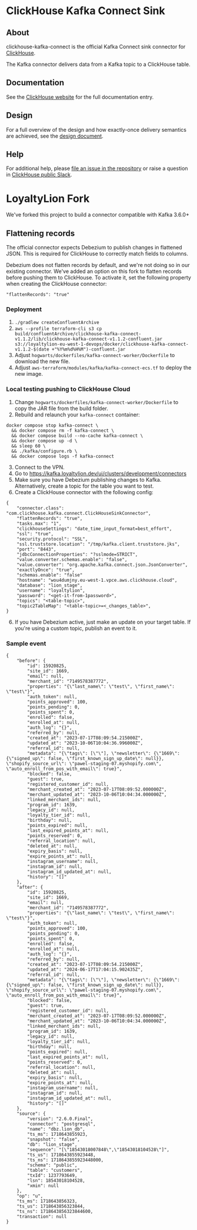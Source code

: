 # ClickHouse Kafka Connect Sink

## About

clickhouse-kafka-connect is the official Kafka Connect sink connector for [ClickHouse](https://clickhouse.com/).

The Kafka connector delivers data from a Kafka topic to a ClickHouse table.

## Documentation

See the [ClickHouse website](https://clickhouse.com/docs/en/integrations/kafka/clickhouse-kafka-connect-sink) for the full documentation entry.

## Design

For a full overview of the design and how exactly-once delivery semantics are achieved, see the [design document](./docs/DESIGN.md).

## Help

For additional help, please [file an issue in the repository](https://github.com/ClickHouse/clickhouse-kafka-connect/issues) or raise a question in [ClickHouse public Slack](https://clickhouse.com/slack).

# LoyaltyLion Fork

We've forked this project to build a connector compatible with Kafka 3.6.0+

## Flattening records

The official connector expects Debezium to publish changes in flattened JSON. This is required for ClickHouse to correctly
match fields to columns.

Debezium does not flatten records by default, and we're not doing so in our existing connector. We've added an option
on this fork to flatten records before pushing them to ClickHouse. To activate it, set the following property when creating
the ClickHouse connector:

```
"flattenRecords": "true"
```

### Deployment

1. `./gradlew createConfluentArchive`
2. `aws --profile terraform-cli s3 cp build/confluentArchive/clickhouse-kafka-connect-v1.1.2/lib/clickhouse-kafka-connect-v1.1.2-confluent.jar s3://loyaltylion-eu-west-1-devops/docker/clickhouse-kafka-connect-v1.1.2-$(date +"%Y%m%d%H%M")-confluent.jar`
3. Adjust `hogwarts/dockerfiles/kafka-connect-worker/Dockerfile` to download the new file.
4. Adjust `aws-terraform/modules/kafka/kafka-connect-ecs.tf` to deploy the new image.

### Local testing pushing to ClickHouse Cloud

1. Change `hogwarts/dockerfiles/kafka-connect-worker/Dockerfile` to copy the JAR file from the build folder.
2. Rebuild and relaunch your `kafka-connect` container:

```
docker compose stop kafka-connect \
  && docker compose rm -f kafka-connect \
  && docker compose build --no-cache kafka-connect \
  && docker compose up -d \
  && sleep 60 \
  && ./kafka/configure.rb \
  && docker compose logs -f kafka-connect
```

3. Connect to the VPN.
4. Go to https://kafka.loyaltylion.dev/ui/clusters/development/connectors
5. Make sure you have Debezium publishing changes to Kafka. Alternatively, create a topic for the table you want to test.
6. Create a ClickHouse connector with the following config:

```
{
	"connector.class": "com.clickhouse.kafka.connect.ClickHouseSinkConnector",
	"flattenRecords": "true",
	"tasks.max": "1",
	"clickhouseSettings": "date_time_input_format=best_effort",
	"ssl": "true",
	"security.protocol": "SSL",
	"ssl.truststore.location": "/tmp/kafka.client.truststore.jks",
	"port": "8443",
	"jdbcConnectionProperties": "?sslmode=STRICT",
	"value.converter.schemas.enable": "false",
	"value.converter": "org.apache.kafka.connect.json.JsonConverter",
	"exactlyOnce": "true",
    "schemas.enable": "false"
	"hostname": "wou4dumjny.eu-west-1.vpce.aws.clickhouse.cloud",
	"database": "lion_stage",
	"username": "loyaltylion",
    "password": "<get-it-from-1password>",
	"topics": "<table-topic>",
    "topic2TableMap": "<table-topic>=<_changes_table>",
}
```

6. If you have Debezium active, just make an update on your target table. If you're using a custom topic, publish an
   event to it.

### Sample event

```
{
	"before": {
		"id": 15920825,
		"site_id": 1669,
		"email": null,
		"merchant_id": "7149578387772",
		"properties": "{\"last_name\": \"test\", \"first_name\": \"test\"}",
		"auth_token": null,
		"points_approved": 100,
		"points_pending": 0,
		"points_spent": 0,
		"enrolled": false,
		"enrolled_at": null,
		"auth_log": "{}",
		"referred_by": null,
		"created_at": "2023-07-17T08:09:54.215000Z",
		"updated_at": "2023-10-06T10:04:36.996000Z",
		"referral_id": null,
		"metadata": "{\"tags\": [\"\"], \"newsletter\": {\"1669\": {\"signed_up\": false, \"first_known_sign_up_date\": null}}, \"shopify_source_url\": \"pawel-staging-07.myshopify.com\", \"auto_enroll_from_pos_with_email\": true}",
		"blocked": false,
		"guest": true,
		"registered_customer_id": null,
		"merchant_created_at": "2023-07-17T08:09:52.000000Z",
		"merchant_updated_at": "2023-10-06T10:04:34.000000Z",
		"linked_merchant_ids": null,
		"program_id": 1639,
		"legacy_id": null,
		"loyalty_tier_id": null,
		"birthday": null,
		"points_expired": null,
		"last_expired_points_at": null,
		"points_reserved": 0,
		"referral_location": null,
		"deleted_at": null,
		"expiry_basis": null,
		"expire_points_at": null,
		"instagram_username": null,
		"instagram_id": null,
		"instagram_id_updated_at": null,
		"history": "[]"
	},
	"after": {
		"id": 15920825,
		"site_id": 1669,
		"email": null,
		"merchant_id": "7149578387772",
		"properties": "{\"last_name\": \"test\", \"first_name\": \"test\"}",
		"auth_token": null,
		"points_approved": 100,
		"points_pending": 0,
		"points_spent": 0,
		"enrolled": false,
		"enrolled_at": null,
		"auth_log": "{}",
		"referred_by": null,
		"created_at": "2023-07-17T08:09:54.215000Z",
		"updated_at": "2024-06-17T17:04:15.902435Z",
		"referral_id": null,
		"metadata": "{\"tags\": [\"\"], \"newsletter\": {\"1669\": {\"signed_up\": false, \"first_known_sign_up_date\": null}}, \"shopify_source_url\": \"pawel-staging-07.myshopify.com\", \"auto_enroll_from_pos_with_email\": true}",
		"blocked": false,
		"guest": true,
		"registered_customer_id": null,
		"merchant_created_at": "2023-07-17T08:09:52.000000Z",
		"merchant_updated_at": "2023-10-06T10:04:34.000000Z",
		"linked_merchant_ids": null,
		"program_id": 1639,
		"legacy_id": null,
		"loyalty_tier_id": null,
		"birthday": null,
		"points_expired": null,
		"last_expired_points_at": null,
		"points_reserved": 0,
		"referral_location": null,
		"deleted_at": null,
		"expiry_basis": null,
		"expire_points_at": null,
		"instagram_username": null,
		"instagram_id": null,
		"instagram_id_updated_at": null,
		"history": "[]"
	},
	"source": {
		"version": "2.6.0.Final",
		"connector": "postgresql",
		"name": "dbz.lion_db",
		"ts_ms": 1718643855923,
		"snapshot": "false",
		"db": "lion_stage",
		"sequence": "[\"18543018007848\",\"18543018104528\"]",
		"ts_us": 1718643855923448,
		"ts_ns": 1718643855923448000,
		"schema": "public",
		"table": "customers",
		"txId": 1237793649,
		"lsn": 18543018104528,
		"xmin": null
	},
	"op": "u",
	"ts_ms": 1718643856323,
	"ts_us": 1718643856323844,
	"ts_ns": 1718643856323844600,
	"transaction": null
}
```
